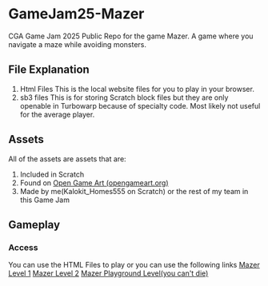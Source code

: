 # GameJam25-Mazer
CGA Game Jam 2025 Public Repo for the game Mazer. A game where you navigate a maze while avoiding monsters.

## File Explanation
1. Html Files
   This is the local website files for you to play in your browser.
2. sb3 files
   This is for storing Scratch block files but they are only openable in Turbowarp because of specialty code. Most likely not useful for the average player.
## Assets
All of the assets are assets that are:
 1. Included in Scratch
 2. Found on [Open Game Art (opengameart.org)](opengameart.org)
 3. Made by me(Kalokit_Homes555 on Scratch) or the rest of my team in this Game Jam
## Gameplay


### Access
You can use the HTML Files to play or you can use the following links
[Mazer Level 1](https://kaloriesw.github.io/GameJam25-Mazer/Mazer(lvl1).html)
[Mazer Level 2](https://kaloriesw.github.io/GameJam25-Mazer/Mazer(lvl2).html)
[Mazer Playground Level(you can't die)](https://kaloriesw.github.io/GameJam25-Mazer/Mazer(PlaygroundLevel).html)
